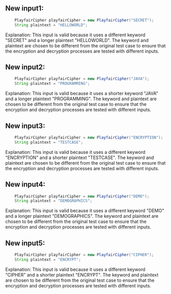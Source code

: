 ## New input1:
```java
    PlayfairCipher playfairCipher = new PlayfairCipher("SECRET");
    String plaintext = "HELLOWORLD";
```
Explanation: This input is valid because it uses a different keyword "SECRET" and a longer plaintext "HELLOWORLD". The keyword and plaintext are chosen to be different from the original test case to ensure that the encryption and decryption processes are tested with different inputs.

## New input2:
```java
    PlayfairCipher playfairCipher = new PlayfairCipher("JAVA");
    String plaintext = "PROGRAMMING";
```
Explanation: This input is valid because it uses a shorter keyword "JAVA" and a longer plaintext "PROGRAMMING". The keyword and plaintext are chosen to be different from the original test case to ensure that the encryption and decryption processes are tested with different inputs.

## New input3:
```java
    PlayfairCipher playfairCipher = new PlayfairCipher("ENCRYPTION");
    String plaintext = "TESTCASE";
```
Explanation: This input is valid because it uses a different keyword "ENCRYPTION" and a shorter plaintext "TESTCASE". The keyword and plaintext are chosen to be different from the original test case to ensure that the encryption and decryption processes are tested with different inputs.

## New input4:
```java
    PlayfairCipher playfairCipher = new PlayfairCipher("DEMO");
    String plaintext = "DEMOGRAPHICS";
```
Explanation: This input is valid because it uses a different keyword "DEMO" and a longer plaintext "DEMOGRAPHICS". The keyword and plaintext are chosen to be different from the original test case to ensure that the encryption and decryption processes are tested with different inputs.

## New input5:
```java
    PlayfairCipher playfairCipher = new PlayfairCipher("CIPHER");
    String plaintext = "ENCRYPT";
```
Explanation: This input is valid because it uses a different keyword "CIPHER" and a shorter plaintext "ENCRYPT". The keyword and plaintext are chosen to be different from the original test case to ensure that the encryption and decryption processes are tested with different inputs.
